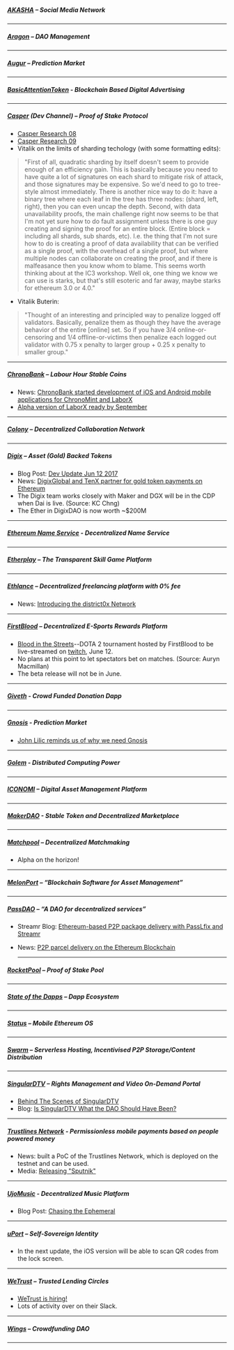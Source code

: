 
##### [AKASHA](http://akasha.world/) – Social Media Network


---
##### [Aragon](http://aragon.one/) – DAO Management


---
##### [Augur](https://augur.net/) – Prediction Market


---
##### [BasicAttentionToken](https://basicattentiontoken.org/) - Blockchain Based Digital Advertising


---  
##### [Casper](https://blog.ethereum.org/2015/08/01/introducing-casper-friendly-ghost/) (Dev Channel) – Proof of Stake Protocol
- [Casper Research 08](https://www.youtube.com/watch?v=YpXIFc040Rc&feature=youtu.be)
- [Casper Research 09](https://www.youtube.com/watch?v=IciqqVZKnns)
- Vitalik on the limits of sharding techology (with some formatting edits):
 >"First of all, quadratic sharding by itself doesn't seem to provide enough of an efficiency gain. This is basically because you need to have quite a lot of signatures on each shard to mitigate risk of attack, and those signatures may be expensive. So we'd need to go to tree-style almost immediately. There is another nice way to do it: have a binary tree where each leaf in the tree has three nodes: (shard, left, right), then you can even uncap the depth. Second, with data unavailability proofs, the main challenge right now seems to be that I'm not yet sure how to do fault assignment unless there is one guy creating and signing the proof for an entire block. (Entire block = including all shards, sub shards, etc). I.e. the thing that I'm not sure how to do is creating a proof of data availability that can be verified as a single proof, with the overhead of a single proof, but where multiple nodes can collaborate on creating the proof, and if there is malfeasance then you know whom to blame. This seems worth thinking about at the IC3 workshop. Well ok, one thing we know we can use is starks, but that's still esoteric and far away, maybe starks for ethereum 3.0 or 4.0."
- Vitalik Buterin:
 >"Thought of an interesting and principled way to penalize logged off validators. Basically, penalize them as though they have the average behavior of the entire [online] set. So if you have 3/4 online-or-censoring and 1/4 offline-or-victims then penalize each logged out validator with 0.75 x penalty to larger group + 0.25 x penalty to smaller group."
---
##### [ChronoBank](http://chronobank.io/) – Labour Hour Stable Coins
- News: [ChronoBank started development of iOS and Android mobile applications for ChronoMint and LaborX](https://twitter.com/ChronobankNews/status/872761521348026368)
- [Alpha version of LaborX ready by September](https://twitter.com/ChronobankNews/status/871970548531707904)

---
##### [Colony](http://colony.io/) – Decentralized Collaboration Network


---
##### [Digix](https://digix.io/) – Asset (Gold) Backed Tokens
- Blog Post: [Dev Update Jun 12 2017](https://medium.com/@Digix/core-dev-update-jun-12-2017-dfc716fed9a3)
- News: [DigixGlobal and TenX partner for gold token payments on Ethereum](http://www.ibtimes.co.uk/digixglobal-tenx-partner-gold-token-payments-ethereum-1624935)
- The Digix team works closely with Maker and DGX will be in the CDP when Dai is live. (Source: KC Chng)
- The Ether in DigixDAO is now worth ~$200M
---
##### [Ethereum Name Service](https://ens.codetract.io) - Decentralized Name Service


---
##### [Etherplay](http://etherplay.io) – The Transparent Skill Game Platform


---
##### [Ethlance](http://ethlance.com/) – Decentralized freelancing platform with 0% fee
- News: [Introducing the district0x Network](https://blog.district0x.io/introducing-the-district0x-network-5d45a72d364a)

---
##### [FirstBlood](https://firstblood.io/) – Decentralized E-Sports Rewards Platform
- [Blood in the Streets](https://bits.firstblood.io/)--DOTA 2 tournament hosted by FirstBlood to be live-streamed on [twitch](https://www.twitch.tv/firstbloodio), June 12.
- No plans at this point to let spectators bet on matches. (Source: Auryn Macmillan)
- The beta release will not be in June.
---
##### [Giveth](http://www.giveth.io/) - Crowd Funded Donation Dapp


---
##### [Gnosis](https://gnosis.pm/) - Prediction Market 
- [John Lilic reminds us of why we need Gnosis](https://twitter.com/gnosisPM/status/872449008287047681)

---  
##### [Golem](https://golem.network/) - Distributed Computing Power


---
##### [ICONOMI](https://iconomi.net/) – Digital Asset Management Platform

---
##### [MakerDAO](http://makerdao.com/) - Stable Token and Decentralized Marketplace


---
##### [Matchpool](http://matchpool.co/) – Decentralized Matchmaking
- Alpha on the horizon!

---
##### [MelonPort](https://melonport.com/) – “Blockchain Software for Asset Management”


---
##### [PassDAO](https://forum.passdao.org/) – “A DAO for decentralized services”
- Streamr Blog: [Ethereum-based P2P package delivery with PassLfix and Streamr](http://blog.streamr.com/2017/06/ethereum-based-peer-to-peer-package-delivery-with-passlfix-and-streamr/)
- News: [P2P parcel delivery on the Ethereum Blockchain](https://www.ethnews.com/peer-to-peer-parcel-delivery-on-the-ethereum-blockchain)
  
  ---
##### [RocketPool](http://www.rocketpool.net/) – Proof of Stake Pool


---
##### [State of the Dapps](https://dapps.ethercasts.com/) – Dapp Ecosystem


---
##### [Status](http://status.im/) – Mobile Ethereum OS


---
##### [Swarm](http://swarm-gateways.net/bzz:/theswarm.eth/) – Serverless Hosting, Incentivised P2P Storage/Content Distribution


---
##### [SingularDTV](https://singulardtv.com/) – Rights Management and Video On-Demand Portal
- [Behind The Scenes of SingularDTV](https://www.youtube.com/watch?v=Vvrd-2i7or0)
- Blog: [Is SingularDTV What the DAO Should Have Been?](https://medium.com/@SingularDTV/is-singulardtv-what-the-dao-should-have-been-a4b159306342)

---
##### [Trustlines Network](http://trustlines.network) - Permissionless mobile payments based on people powered money
- News: built a PoC of the Trustlines Network, which is deployed on the testnet and can be used.
- Media: [Releasing "Sputnik"](https://medium.com/@Trustlines_Net/trustlines-network-preview-releasing-sputnik-9d8c6f8fe5a1)

---
##### [UjoMusic](https://ujomusic.com/) - Decentralized Music Platform
- Blog Post: [Chasing the Ephemeral](https://blog.ujomusic.com/chasing-the-ephemeral-505fc6501a47)

---  
##### [uPort](https://www.uport.me/) – Self-Sovereign Identity 
- In the next update, the iOS version will be able to scan QR codes from the lock screen.
---
##### [WeTrust](https://www.wetrust.io/) – Trusted Lending Circles
- [WeTrust is hiring!](https://twitter.com/MiniBabyWhale/status/872204825852641280)
- Lots of activity over on their Slack.

---
##### [Wings](https://wings.ai/) – Crowdfunding DAO


---


